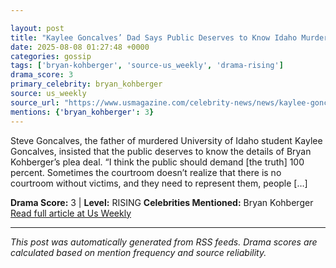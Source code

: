 ```yaml
---

layout: post
title: "Kaylee Goncalves’ Dad Says Public Deserves to Know Idaho Murders Details"
date: 2025-08-08 01:27:48 +0000
categories: gossip
tags: ['bryan-kohberger', 'source-us_weekly', 'drama-rising']
drama_score: 3
primary_celebrity: bryan_kohberger
source: us_weekly
source_url: "https://www.usmagazine.com/celebrity-news/news/kaylee-goncalves-dad-demands-truth-about-idaho-murders-case/"
mentions: {'bryan_kohberger': 3}
---
```


Steve Goncalves, the father of murdered University of Idaho student Kaylee Goncalves, insisted that the public deserves to know the details of Bryan Kohberger’s plea deal. “I think the public should demand [the truth] 100 percent. Sometimes the courtroom doesn’t realize that there is no courtroom without victims, and they need to represent them, people […]

**Drama Score:** 3 | **Level:** RISING **Celebrities Mentioned:** Bryan Kohberger [Read full article at Us Weekly](https://www.usmagazine.com/celebrity-news/news/kaylee-goncalves-dad-demands-truth-about-idaho-murders-case/)

---

*This post was automatically generated from RSS feeds. Drama scores are calculated based on mention frequency and source reliability.*